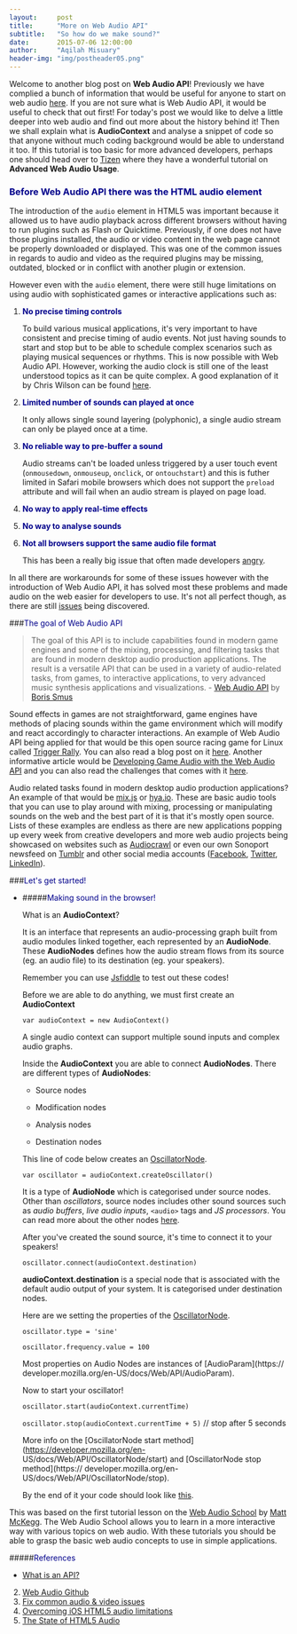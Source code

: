 ```yaml
---
layout:     post
title:      "More on Web Audio API"
subtitle:   "So how do we make sound?"
date:       2015-07-06 12:00:00
author:     "Aqilah Misuary"
header-img: "img/postheader05.png"
---
```


Welcome to another blog post on **Web Audio API**! Previously we have complied a bunch of information that would be useful for anyone to start on web audio
[here](http://sonoport.github.io/2015/06/08/learning-web-audio-api/). If you are not sure what is Web Audio API, it would be useful to check that out first! For today's post we would like to delve a little deeper into web audio and find out more about the history behind it! Then we shall explain what is **AudioContext** and analyse a snippet of code so that anyone without much coding background would be able to understand it too. If this tutorial is too basic for more advanced developers, perhaps one should head over to [Tizen](https://developer.tizen.org/documentation/articles/advanced-web-audio-api-usage) where they have a wonderful tutorial on **Advanced Web Audio Usage**.

<span style="color:darkblue"><h3><span style="color:darkblue">Before Web Audio API there was the HTML audio element</h3></span>

The introduction of the `audio` element in HTML5 was important because it allowed us to have audio playback across different browsers without having to run plugins such as Flash or Quicktime. Previously, if one does not have those plugins installed, the audio or video content in the web page cannot be properly downloaded or displayed. This was one of the common issues in regards to audio and video as the required plugins may be missing, outdated, blocked or in conflict with another plugin or extension.

However even with the `audio` element, there were still huge limitations on using audio with sophisticated games or interactive applications such as: 

1. <span style="color:darkblue">**No precise timing controls**</span>

    To build various musical applications, it's very important to have consistent and precise timing of audio events. Not just having sounds to start and stop but to be able to schedule complex scenarios such as playing musical sequences or rhythms. This is now possible with Web Audio API. However, working the audio clock is still one of the least understood topics as it can be quite complex. A good explanation of it by Chris Wilson can be found [here](http://www.html5rocks.com/en/tutorials/audio/scheduling/).

2. <span style="color:darkblue">**Limited number of sounds can played at once**</span>

    It only allows single sound layering (polyphonic), a single audio stream can only be played once at a time.

3. <span style="color:darkblue">**No reliable way to pre-buffer a sound**</span>
    
    Audio streams can't be loaded unless triggered by a user touch event (`onmousedown`, `onmouseup`, `onclick`, or `ontouchstart`) and this is futher limited in Safari mobile browsers which does not support the `preload` attribute and will fail when an audio stream is played on page load.

4. <span style="color:darkblue">**No way to apply real-time effects**</span>

5. <span style="color:darkblue">**No way to analyse sounds**</span>

6. <span style="color:darkblue">**Not all browsers support the same audio file format**</span>

    This has been a really big issue that often made developers [angry](http://phoboslab.org/log/2011/03/the-state-of-html5-audio). 

In all there are workarounds for some of these issues however with the introduction of Web Audio API, it has solved most these problems and made audio on the web easier for developers to use. It's not all perfect though, as there are still [issues](https://github.com/WebAudio/web-audio-api/issues) being discovered.
    
###<span style="color:darkblue">The goal of Web Audio API</span>

> The goal of this API is to include capabilities found in modern game engines and some of the mixing, processing, and filtering tasks that are found in modern desktop audio production applications. The result is a versatile API that can be used in a variety of audio-related tasks, from games, to interactive applications, to very advanced music synthesis applications and visualizations.  - [Web Audio API](http://chimera.labs.oreilly.com/books/1234000001552) by [Boris Smus](https://twitter.com/borismus)

Sound effects in games are not straightforward, game engines have methods of placing sounds within the game environment which will modify and react accordingly to character interactions. An example of Web Audio API being applied for that would be this open source racing game for Linux called [Trigger Rally](https://triggerrally.com/). You can also read a blog post on it [here](http://creativejs.com/2012/03/trigger-rally-online-edition/). Another informative article would be [Developing Game Audio with the Web Audio API](http://www.html5rocks.com/en/tutorials/webaudio/games/) and you can also read the challenges that comes with it [here](http://www.html5rocks.com/en/tutorials/webaudio/fieldrunners/).

Audio related tasks found in modern desktop audio production applications? An example of that would be [mix.js](http://kevvv.in/mix/) or [hya.io](https://hya.io/#/main). These are basic audio tools that you can use to play around with mixing, processing or manipulating sounds on the web and the best part of it is that it's mostly open source. Lists of these examples are endless as there are new applications popping up every week from creative developers and more web audio projects being showcased on websites such as [Audiocrawl](http://audiocrawl.co/) or even our own Sonoport newsfeed on [Tumblr](blog.sonoport.com) and other social media accounts ([Facebook](https://www.facebook.com/sonoport), [Twitter](https://twitter.com/sonoport), [LinkedIn](https://www.linkedin.com/company/sonoport-asia-pte-ltd)).

###<span style="color:darkblue">Let's get started!</span>

- #####<span style="color:darkblue">Making sound in the browser!</span> 

    What is an **AudioContext**?

    It is an interface that represents an audio-processing graph built from audio   modules linked together, each represented by an **AudioNode**. These    **AudioNodes** defines how the audio stream flows from its source (eg. an audio     file) to its destination (eg. your speakers).

    Remember you can use [Jsfiddle](http://jsfiddle.net/) to test out these codes!

    Before we are able to do anything, we must first create an **AudioContext**

    `var audioContext = new AudioContext()`

    A single audio context can support multiple sound inputs and complex audio  graphs.

    Inside the **AudioContext** you are able to connect **AudioNodes**. There are   different types of **AudioNodes**:

    - Source nodes

    - Modification nodes

    - Analysis nodes

    - Destination nodes

    This line of code below creates an [OscillatorNode](https://developer.mozilla.org/en-US/docs/Web/API/OscillatorNode).

    `var oscillator = audioContext.createOscillator()`

    It is a type of **AudioNode**   which is    categorised under source nodes. Other   than *oscillators*, source  nodes includes  other sound sources such as *audio  buffers*, *live audio inputs*, `<audio>` tags and *JS   processors*. You can read more about the other nodes [here](https://developer.mozilla.org/en-US/docs/Web/API/Web_Audio_API).


    After you've created the sound source, it's time to connect it to your speakers! 
    
    `oscillator.connect(audioContext.destination)`

    **audioContext.destination** is a special node that is associated with the  default audio output of your system. It is categorised under destination    nodes.

    Here are we setting the properties of the [OscillatorNode](https://developer.mozilla.org/en-US/docs/Web/API/OscillatorNode).

    `oscillator.type = 'sine'`

    `oscillator.frequency.value = 100`
    
    Most properties on Audio Nodes are instances of [AudioParam](https://   developer.mozilla.org/en-US/docs/Web/API/AudioParam).
    
    Now to start your oscillator!

    `oscillator.start(audioContext.currentTime)`

    `oscillator.stop(audioContext.currentTime + 5)` // stop after 5 seconds

    More info on the [OscillatorNode start method](https://developer.mozilla.org/en-    US/docs/Web/API/OscillatorNode/start) and [OscillatorNode stop method](https:// developer.mozilla.org/en-US/docs/Web/API/OscillatorNode/stop).

    By the end of it your code should look like [this](http://jsfiddle.net/tsuLof5c/). 
    
This was based on the first tutorial lesson on the [Web Audio School](http://mmckegg.github.io/web-audio-school/) by [Matt McKegg](https://twitter.com/mattmckegg). The Web Audio School allows you to learn in a more interactive way with various topics on web audio. With these tutorials you should be able to grasp the basic web audio concepts to use in simple applications.

#####<span style="color:darkblue">References</span>

- [What is an API?](http://www.quora.com/What-is-an-API)
2. [Web Audio Github](http://webaudio.github.io/web-audio-api/)
3. [Fix common audio & video issues](https://support.mozilla.org/en-US/kb/fix-common-audio-and-video-issues)
4. [Overcoming iOS HTML5 audio limitations](http://www.ibm.com/developerworks/library/wa-ioshtml5/)
5. [The State of HTML5 Audio](http://phoboslab.org/log/2011/03/the-state-of-html5-audio)